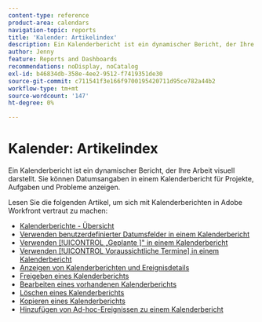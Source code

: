 ```yaml
---
content-type: reference
product-area: calendars
navigation-topic: reports
title: 'Kalender: Artikelindex'
description: Ein Kalenderbericht ist ein dynamischer Bericht, der Ihre Arbeit visuell darstellt. Sie können Datumsangaben in einem Kalenderbericht für Projekte, Aufgaben und Probleme anzeigen. Lesen Sie diese Artikel, um sich mit Kalenderberichten in Adobe Workfront vertraut zu machen.
author: Jenny
feature: Reports and Dashboards
recommendations: noDisplay, noCatalog
exl-id: b46834db-358e-4ee2-9512-f7419351de30
source-git-commit: c711541f3e166f9700195420711d95ce782a44b2
workflow-type: tm+mt
source-wordcount: '147'
ht-degree: 0%

---
```


# Kalender: Artikelindex

<!--Audited: 01/2024-->

Ein Kalenderbericht ist ein dynamischer Bericht, der Ihre Arbeit visuell darstellt. Sie können Datumsangaben in einem Kalenderbericht für Projekte, Aufgaben und Probleme anzeigen.

Lesen Sie die folgenden Artikel, um sich mit Kalenderberichten in Adobe Workfront vertraut zu machen:

* [Kalenderberichte - Übersicht](../../../reports-and-dashboards/reports/calendars/calendar-reports-overview.md)
* [Verwenden benutzerdefinierter Datumsfelder in einem Kalenderbericht](../../../reports-and-dashboards/reports/calendars/use-custom-dates.md)
* [Verwenden [!UICONTROL  „Geplante ]&quot; in einem Kalenderbericht](../../../reports-and-dashboards/reports/calendars/use-planned-dates.md)
* [Verwenden [!UICONTROL Voraussichtliche Termine] in einem Kalenderbericht](../../../reports-and-dashboards/reports/calendars/use-projected-dates.md)
* [Anzeigen von Kalenderberichten und Ereignisdetails](../../../reports-and-dashboards/reports/calendars/view-calendar-reports-and-event-details.md)
* [Freigeben eines Kalenderberichts](../../../reports-and-dashboards/reports/calendars/share-a-calendar-report.md)
* [Bearbeiten eines vorhandenen Kalenderberichts](../../../reports-and-dashboards/reports/calendars/edit-an-existing-calendar-report.md)
* [Löschen eines Kalenderberichts](../../../reports-and-dashboards/reports/calendars/delete-a-calendar-report.md)
* [Kopieren eines Kalenderberichts](../../../reports-and-dashboards/reports/calendars/copy-a-calendar-report.md)
* [Hinzufügen von Ad-hoc-Ereignissen zu einem Kalenderbericht](../../../reports-and-dashboards/reports/calendars/add-ad-hoc-events.md)
